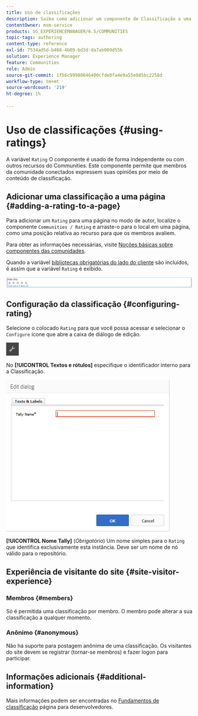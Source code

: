 ```yaml
---
title: Uso de classificações
description: Saiba como adicionar um componente de Classificação a uma página que permite que os membros da comunidade conectados expressem suas opiniões por meio de conteúdo de classificação.
contentOwner: msm-service
products: SG_EXPERIENCEMANAGER/6.5/COMMUNITIES
topic-tags: authoring
content-type: reference
exl-id: 7534ad5d-b408-4b09-bd3d-da7ab009d55b
solution: Experience Manager
feature: Communities
role: Admin
source-git-commit: 1f56c99980846400cfde8fa4e9a55e885bc2258d
workflow-type: tm+mt
source-wordcount: '219'
ht-degree: 1%

---
```


# Uso de classificações {#using-ratings}

A variável `Rating` O componente é usado de forma independente ou com outros recursos do Communities. Este componente permite que membros da comunidade conectados expressem suas opiniões por meio de conteúdo de classificação.

## Adicionar uma classificação a uma página {#adding-a-rating-to-a-page}

Para adicionar um `Rating` para uma página no modo de autor, localize o componente `Communities / Rating` e arraste-o para o local em uma página, como uma posição relativa ao recurso para que os membros avaliem.

Para obter as informações necessárias, visite [Noções básicas sobre componentes das comunidades](basics.md).

Quando a variável [bibliotecas obrigatórias do lado do cliente](rating-basics.md#essentials-for-client-side) são incluídos, é assim que a variável `Rating` é exibido.

![avaliação](assets/rating.png)

## Configuração da classificação {#configuring-rating}

Selecione o colocado `Rating` para que você possa acessar e selecionar o `Configure` ícone que abre a caixa de diálogo de edição.

![configure-new](assets/configure-new.png)

No **[!UICONTROL Textos e rótulos]** especifique o identificador interno para a Classificação.

![tallyname](assets/tallyname.png)

**[!UICONTROL Nome Tally]**
(*Obrigatório*) Um nome simples para o `Rating` que identifica exclusivamente esta instância. Deve ser um nome de nó válido para o repositório.

## Experiência de visitante do site {#site-visitor-experience}

### Membros {#members}

Só é permitida uma classificação por membro. O membro pode alterar a sua classificação a qualquer momento.

### Anônimo {#anonymous}

Não há suporte para postagem anônima de uma classificação. Os visitantes do site devem se registrar (tornar-se membros) e fazer logon para participar.

## Informações adicionais {#additional-information}

Mais informações podem ser encontradas no [Fundamentos de classificação](rating-basics.md) página para desenvolvedores.
